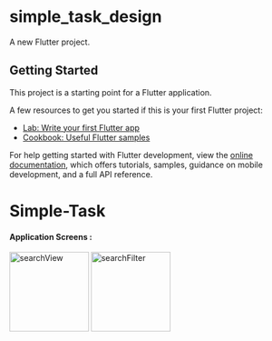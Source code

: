 # simple_task_design

A new Flutter project.

## Getting Started

This project is a starting point for a Flutter application.

A few resources to get you started if this is your first Flutter project:

- [Lab: Write your first Flutter app](https://docs.flutter.dev/get-started/codelab)
- [Cookbook: Useful Flutter samples](https://docs.flutter.dev/cookbook)

For help getting started with Flutter development, view the
[online documentation](https://docs.flutter.dev/), which offers tutorials,
samples, guidance on mobile development, and a full API reference.
# Simple-Task

#### Application Screens :

<div>
  <img width="140" alt="searchView" src="https://github.com/user-attachments/assets/43721f6f-a21f-4f47-a773-6dda1d40bd25">
  <img width="140" alt="searchFilter" src="https://github.com/user-attachments/assets/87418cfe-1912-439d-b1f7-81db93ee5153">

</div>


